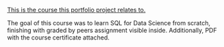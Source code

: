 [This is the course this portfolio project relates to.](https://www.coursera.org/learn/sql-for-data-science)

The goal of this course was to learn SQL for Data Science from scratch, finishing with graded by peers assignment visible inside.
Additionally, PDF with the course certificate attached.
